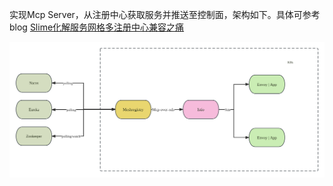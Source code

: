 实现Mcp Server，从注册中心获取服务并推送至控制面，架构如下。具体可参考blog [Slime化解服务网格多注册中心兼容之痛](../../blog/Slime化解服务网格多注册中心兼容之痛.md)


![](../../assets/meshregistry/img_3.png)